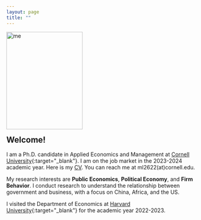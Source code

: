 ```yaml
---
layout: page
title: ""
---
```


<p><img src="https://mengwei-lin.github.io/lin_photo.JPG" alt="me" align="left" style="width:200px;height:256px;padding:0px"></p>

<br>
<br>
<br>
<br>
<br>
<br>
<br>
<br>
<br>
<br>
<br>
<p style="clear: both;"> </p> 
  
## Welcome!
I am a Ph.D. candidate in Applied Economics and Management at [Cornell University](https://www.cornell.edu/){:target="_blank"}. I am on the job market in the 2023-2024 academic year. Here is my [CV](lin_cv.pdf). You can reach me at ml2622(at)cornell.edu.

My research interests are **Public Economics**, **Political Economy**, and **Firm Behavior**. I conduct research to understand the relationship between government and business, with a focus on China, Africa, and the US.

I visited the Department of Economics at [Harvard University](https://www.harvard.edu/){:target="_blank"} for the academic year 2022-2023.

